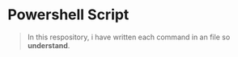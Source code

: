 # Powershell Script 

> In this respository, i have written each command in an file so <b>understand</b>.
